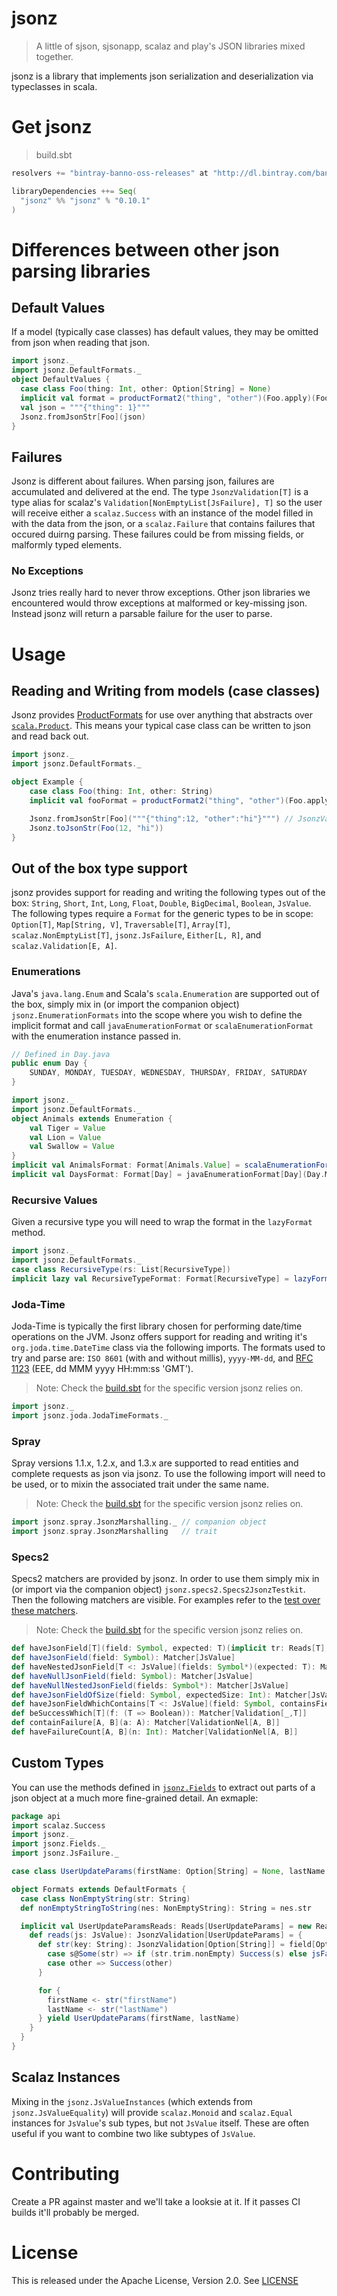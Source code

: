 # jsonz

> A little of sjson, sjsonapp, scalaz and play's JSON libraries mixed together.

jsonz is a library that implements json serialization and deserialization via typeclasses in scala.

# Get jsonz

> build.sbt

```scala
resolvers += "bintray-banno-oss-releases" at "http://dl.bintray.com/banno/oss"

libraryDependencies ++= Seq(
  "jsonz" %% "jsonz" % "0.10.1"
)
```

# Differences between other json parsing libraries

## Default Values

If a model (typically case classes) has default values, they may be omitted from json when reading that json.

```scala
import jsonz._
import jsonz.DefaultFormats._
object DefaultValues {
  case class Foo(thing: Int, other: Option[String] = None)
  implicit val format = productFormat2("thing", "other")(Foo.apply)(Foo.unapply)
  val json = """{"thing": 1}"""
  Jsonz.fromJsonStr[Foo](json)
}
```

## Failures

Jsonz is different about failures. When parsing json, failures are accumulated and delivered at the end. The type `JsonzValidation[T]` is a type alias for scalaz's `Validation[NonEmptyList[JsFailure], T]` so the user will receive either a `scalaz.Success` with an instance of the model filled in with the data from the json, or a `scalaz.Failure` that contains failures that occured duirng parsing. These failures could be from missing fields, or malformly typed elements.

### No Exceptions

Jsonz tries really hard to never throw exceptions. Other json libraries we encountered would throw exceptions at malformed or key-missing json. Instead jsonz will return a parsable failure for the user to parse.

# Usage

## Reading and Writing from models (case classes)

Jsonz provides [ProductFormats](src/main/scala/ProductFormats.scala) for use over anything that abstracts over [`scala.Product`](http://www.scala-lang.org/api/current/scala/Product.html). This means your typical case class can be written to json and read back out.

```scala
import jsonz._
import jsonz.DefaultFormats._

object Example {
    case class Foo(thing: Int, other: String)
    implicit val fooFormat = productFormat2("thing", "other")(Foo.apply)(Foo.unapply)

    Jsonz.fromJsonStr[Foo]("""{"thing":12, "other":"hi"}""") // JsonzValidation[Foo]
    Jsonz.toJsonStr(Foo(12, "hi"))
}
```
## Out of the box type support

jsonz provides support for reading and writing the following types out of the box: `String`, `Short`, `Int`, `Long`, `Float`, `Double`, `BigDecimal`, `Boolean`, `JsValue`. The following types require a `Format` for the generic types to be in scope: `Option[T]`, `Map[String, V]`, `Traversable[T]`, `Array[T]`, `scalaz.NonEmptyList[T]`, `jsonz.JsFailure`, `Either[L, R]`, and `scalaz.Validation[E, A]`.

### Enumerations

Java's `java.lang.Enum` and Scala's `scala.Enumeration` are supported out of the box, simply mix in (or import the companion object) `jsonz.EnumerationFormats` into the scope where you wish to define the implicit format and call `javaEnumerationFormat` or `scalaEnumerationFormat` with the enumeration instance passed in.

```java
// Defined in Day.java
public enum Day {
    SUNDAY, MONDAY, TUESDAY, WEDNESDAY, THURSDAY, FRIDAY, SATURDAY
}
```

```scala
import jsonz._
import jsonz.DefaultFormats._
object Animals extends Enumeration {
    val Tiger = Value
    val Lion = Value
    val Swallow = Value
}
implicit val AnimalsFormat: Format[Animals.Value] = scalaEnumerationFormat(Animals)
implicit val DaysFormat: Format[Day] = javaEnumerationFormat[Day](Day.MONDAY)
```

### Recursive Values

Given a recursive type you will need to wrap the format in the `lazyFormat` method.

```scala
import jsonz._
import jsonz.DefaultFormats._
case class RecursiveType(rs: List[RecursiveType])
implicit lazy val RecursiveTypeFormat: Format[RecursiveType] = lazyFormat(productFormat1("rs")(RecursiveType.apply)(RecursiveType.unapply))
```

### Joda-Time

Joda-Time is typically the first library chosen for performing date/time operations on the JVM. Jsonz offers support for reading and writing it's `org.joda.time.DateTime` class via the following imports. The formats used to try and parse are: `ISO 8601` (with and without millis), `yyyy-MM-dd`, and [RFC 1123](https://tools.ietf.org/html/rfc1123) (EEE, dd MMM yyyy HH:mm:ss 'GMT').

> Note: Check the [build.sbt](build.sbt) for the specific version jsonz relies on.

```scala
import jsonz._
import jsonz.joda.JodaTimeFormats._
```

### Spray

Spray versions 1.1.x, 1.2.x, and 1.3.x are supported to read entities and complete requests as json via jsonz. To use the following import will need to be used, or to mixin the associated trait under the same name.

> Note: Check the [build.sbt](build.sbt) for the specific version jsonz relies on.

```scala
import jsonz.spray.JsonzMarshalling._ // companion object
import jsonz.spray.JsonzMarshalling   // trait
```

### Specs2

Specs2 matchers are provided by jsonz. In order to use them simply mix in (or import via the companion object) `jsonz.specs2.Specs2JsonzTestkit`. Then the following matchers are visible. For examples refer to the [test over these matchers](src/test/scala/testkit/Specs2JsonzTestkitSpec.scala).

> Note: Check the [build.sbt](build.sbt) for the specific version jsonz relies on.

```scala
def haveJsonField[T](field: Symbol, expected: T)(implicit tr: Reads[T], m: Manifest[T]): Matcher[JsValue]
def haveJsonField(field: Symbol): Matcher[JsValue]
def haveNestedJsonField[T <: JsValue](fields: Symbol*)(expected: T): Matcher[JsValue]
def haveNullJsonField(field: Symbol): Matcher[JsValue]
def haveNullNestedJsonField(fields: Symbol*): Matcher[JsValue]
def haveJsonFieldOfSize(field: Symbol, expectedSize: Int): Matcher[JsValue]
def haveJsonFieldWhichContains[T <: JsValue](field: Symbol, containsField: Symbol, expected: T): Matcher[JsValue]
def beSuccessWhich[T](f: (T => Boolean)): Matcher[Validation[_,T]]
def containFailure[A, B](a: A): Matcher[ValidationNel[A, B]]
def haveFailureCount[A, B](n: Int): Matcher[ValidationNel[A, B]]
```

## Custom Types

You can use the methods defined in [`jsonz.Fields`](src/main/scala/Fields.scala) to extract out parts of a json object at a much more fine-grained detail. An exmaple:

```scala
package api
import scalaz.Success
import jsonz._
import jsonz.Fields._
import jsonz.JsFailure._

case class UserUpdateParams(firstName: Option[String] = None, lastName: Option[String] = None)

object Formats extends DefaultFormats {
  case class NonEmptyString(str: String)
  def nonEmptyStringToString(nes: NonEmptyString): String = nes.str

  implicit val UserUpdateParamsReads: Reads[UserUpdateParams] = new Reads[UserUpdateParams] {
    def reads(js: JsValue): JsonzValidation[UserUpdateParams] = {
      def str(key: String): JsonzValidation[Option[String]] = field[Option[String]](key, js).flatMap {
        case s@Some(str) => if (str.trim.nonEmpty) Success(s) else jsFailureValidationNel("is empty")
        case other => Success(other)
      }

      for {
        firstName <- str("firstName")
        lastName <- str("lastName")
      } yield UserUpdateParams(firstName, lastName)
    }
  }
}
```

## Scalaz Instances

Mixing in the `jsonz.JsValueInstances` (which extends from `jsonz.JsValueEquality`) will provide `scalaz.Monoid` and `scalaz.Equal` instances for `JsValue`'s sub types, but not `JsValue` itself. These are often useful if you want to combine two like subtypes of `JsValue`.

# Contributing

Create a PR against master and we'll take a looksie at it. If it passes CI builds it'll probably be merged.

# License

This is released under the Apache License, Version 2.0. See [LICENSE][License]

[License]: LICENSE
